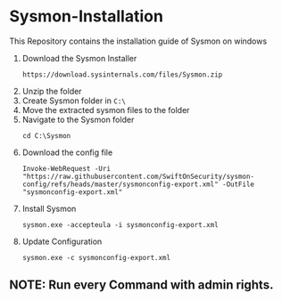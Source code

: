 # Sysmon-Installation
This Repository contains the installation guide of Sysmon on windows 

1. Download the Sysmon Installer
   ```
   https://download.sysinternals.com/files/Sysmon.zip
   ```
2. Unzip the folder
3. Create Sysmon folder in ```C:\```
4. Move the extracted sysmon files to the folder
5. Navigate to the Sysmon folder
   ```
   cd C:\Sysmon
   ```
6. Download the config file
   ```
   Invoke-WebRequest -Uri "https://raw.githubusercontent.com/SwiftOnSecurity/sysmon-config/refs/heads/master/sysmonconfig-export.xml" -OutFile "sysmonconfig-export.xml"
   ```
7. Install Sysmon
   ```
   sysmon.exe -accepteula -i sysmonconfig-export.xml
   ```
8. Update Configuration
   ```
   sysmon.exe -c sysmonconfig-export.xml
   ```

## NOTE: Run every Command with admin rights.

